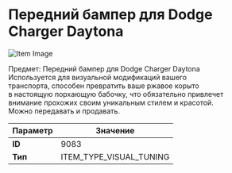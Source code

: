# Передний бампер для Dodge Charger Daytona

![Item Image](../img/9083.webp?raw=true)

Предмет: Передний бампер для Dodge Charger Daytona<br>Используется для визуальной модификаций вашего<br>транспорта, способен превратить ваше ржавое корыто<br>в настоящую порхающую бабочку, что обязательно привлечет<br>внимание прохожих своим уникальным стилем и красотой.<br>Можно передавать и продавать.


| Параметр | Значение |
|----------|----------|
| **ID** | 9083 |
| **Тип** | ITEM_TYPE_VISUAL_TUNING |


